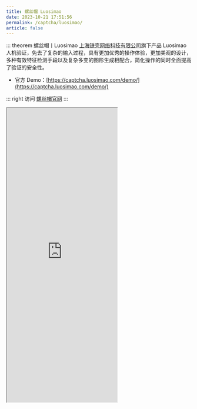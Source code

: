 ```yaml
---
title: 螺丝帽 Luosimao
date: 2023-10-21 17:51:56
permalink: /captcha/luosimao/
article: false
---
```


::: theorem 螺丝帽丨Luosimao
[上海铁壳网络科技有限公司](https://www.tianyancha.com/company/2315498488)旗下产品 Luosimao 人机验证，免去了复杂的输入过程，具有更加优秀的操作体验，更加美观的设计，多种有效特征检测手段以及复杂多变的图形生成相配合，简化操作的同时全面提高了验证的安全性。

- 官方 Demo：[https://captcha.luosimao.com/demo/](https://captcha.luosimao.com/demo/)<Badge text="本页使用" type="error" vertical="middle"/>

::: right
访问 [螺丝帽官网](https://luosimao.com/service/captcha)
:::

<iframe src="https://captcha.luosimao.com/demo/" scrolling="no" height="800px"></iframe>

